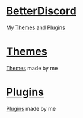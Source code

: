 # <a href="https://betterdiscord.app/">BetterDiscord</a>
<a>My</a> <a href="https://github.com/ll-Exanime-ll/BetterDiscord/tree/main/Themes">Themes</a> <a>and</a> <a href="https://github.com/ll-Exanime-ll/BetterDiscord/tree/main/Plugins">Plugins</a>
# <a href="https://github.com/ll-Exanime-ll/BetterDiscord/tree/main/Themes">Themes</a>
<a href="https://github.com/ll-Exanime-ll/BetterDiscord/tree/main/Themes">Themes</a> <a>made by me</a>
# <a href="https://github.com/ll-Exanime-ll/BetterDiscord/tree/main/Plugins">Plugins</a>
<a href="https://github.com/ll-Exanime-ll/BetterDiscord/tree/main/Plugins">Plugins</a> <a>made by me</a>
